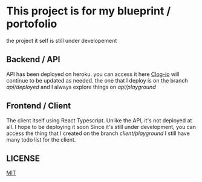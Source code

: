 # This project is for my blueprint / portofolio

the project it self is still under developement

## Backend / API
API has been deployed on heroku. you can access it here
[Clog-io](https://clog-io.herokuapp.com/)
will continue to be updated as needed.
the one that I deploy is on the branch *api/deployed* and I always explore things on *api/playground*

## Frontend / Client
The client itself using React Typescript.
Unlike the API, it's not deployed at all. I hope to be deploying it soon
Since it's still under development, you can access the thing that I created on the branch *client/playground*
I still have many todo list for the client.

## LICENSE
[MIT](https://choosealicense.com/licenses/mit/)
